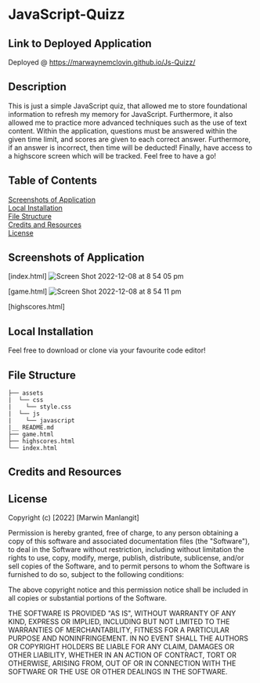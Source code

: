 # JavaScript-Quizz
## Link to Deployed Application
Deployed @ https://marwaynemclovin.github.io/Js-Quizz/

## Description
This is just a simple JavaScript quiz, that allowed me to store foundational information to refresh my memory for JavaScript. Furthermore, it also allowed me to practice more advanced techniques such as the use of text content. Within the application, questions must be answered within the given time limit, and scores are given to each correct answer. Furthermore, if an answer is incorrect, then time will be deducted! Finally, have access to a highscore screen which will be tracked. Feel free to have a go!

## Table of Contents
[Screenshots of Application](#Screenshots-of-Application) <br>
[Local Installation](#Local-Installation) <br>
[File Structure](#File-Structure) <br>
[Credits and Resources](#Credits-and-Resources) <br>
[License](#License)

## Screenshots of Application
[index.html]
![Screen Shot 2022-12-08 at 8 54 05 pm](https://user-images.githubusercontent.com/112296194/206422929-f5fa3141-4bd8-477a-8779-a8d8f8ffe660.png)

[game.html]
![Screen Shot 2022-12-08 at 8 54 11 pm](https://user-images.githubusercontent.com/112296194/206422971-5ed165d8-f823-4c09-b04b-5bf5092bc07f.png)

[highscores.html]

## Local Installation
Feel free to download or clone via your favourite code editor!

## File Structure
```
├── assets
|  └── css
|    └── style.css
|  └── js
|    └── javascript
|__ README.md
├── game.html
├── highscores.html
└── index.html
```
## Credits and Resources

## License
Copyright (c) [2022] [Marwin Manlangit]

Permission is hereby granted, free of charge, to any person obtaining a copy
of this software and associated documentation files (the "Software"), to deal
in the Software without restriction, including without limitation the rights
to use, copy, modify, merge, publish, distribute, sublicense, and/or sell
copies of the Software, and to permit persons to whom the Software is
furnished to do so, subject to the following conditions:

The above copyright notice and this permission notice shall be included in all
copies or substantial portions of the Software.

THE SOFTWARE IS PROVIDED "AS IS", WITHOUT WARRANTY OF ANY KIND, EXPRESS OR
IMPLIED, INCLUDING BUT NOT LIMITED TO THE WARRANTIES OF MERCHANTABILITY,
FITNESS FOR A PARTICULAR PURPOSE AND NONINFRINGEMENT. IN NO EVENT SHALL THE
AUTHORS OR COPYRIGHT HOLDERS BE LIABLE FOR ANY CLAIM, DAMAGES OR OTHER
LIABILITY, WHETHER IN AN ACTION OF CONTRACT, TORT OR OTHERWISE, ARISING FROM,
OUT OF OR IN CONNECTION WITH THE SOFTWARE OR THE USE OR OTHER DEALINGS IN THE
SOFTWARE.

